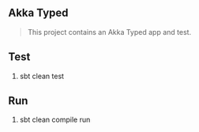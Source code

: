Akka Typed
----------
>This project contains an Akka Typed app and test.

Test
----
1. sbt clean test

Run
---
1. sbt clean compile run